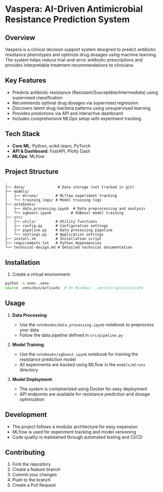# Vaspera: AI-Driven Antimicrobial Resistance Prediction System

## Overview
Vaspera is a clinical decision support system designed to predict antibiotic resistance phenotypes and optimize drug dosages using machine learning. The system helps reduce trial-and-error antibiotic prescriptions and provides interpretable treatment recommendations to clinicians.

## Key Features
- Predicts antibiotic resistance (Resistant/Susceptible/Intermediate) using supervised classification
- Recommends optimal drug dosages via supervised regression
- Discovers latent drug-bacteria patterns using unsupervised learning
- Provides predictions via API and interactive dashboard
- Includes comprehensive MLOps setup with experiment tracking

## Tech Stack
- **Core ML**: Python, scikit-learn, PyTorch
- **API & Dashboard**: FastAPI, Plotly Dash
- **MLOps**: MLflow

## Project Structure
```
.
├── data/               # Data storage (not tracked in git)
├── models/            
│   ├── mlruns/        # MLflow experiment tracking
│   └── training_logs/ # Model training logs
├── notebooks/
│   ├── data_processing.ipynb  # Data preprocessing and analysis
│   └── xgboost.ipynb         # XGBoost model training
├── src/
│   ├── utils/         # Utility functions
│   ├── config.py      # Configuration settings
│   ├── pipeline.py    # Data processing pipeline
│   └── settings.py    # Application settings
├── install.sh         # Installation script
├── requirements.txt   # Python dependencies
└── technical-design.md # Detailed technical documentation
```

## Installation
1. Create a virtual environment:
```bash
python -m venv .venv
source .venv/bin/activate  # On Windows: .venv\Scripts\activate
```

## Usage
1. **Data Processing**:
   - Use the `notebooks/data_processing.ipynb` notebook to preprocess your data
   - Follow the data pipeline defined in `src/pipeline.py`

2. **Model Training**:
   - Use the `notebooks/xgboost.ipynb` notebook for training the resistance prediction model
   - All experiments are tracked using MLflow in the `models/mlruns` directory

3. **Model Deployment**:
   - The system is containerized using Docker for easy deployment
   - API endpoints are available for resistance prediction and dosage optimization

## Development
- The project follows a modular architecture for easy expansion
- MLflow is used for experiment tracking and model versioning
- Code quality is maintained through automated testing and CI/CD

## Contributing
1. Fork the repository
2. Create a feature branch
3. Commit your changes
4. Push to the branch
5. Create a Pull Request
